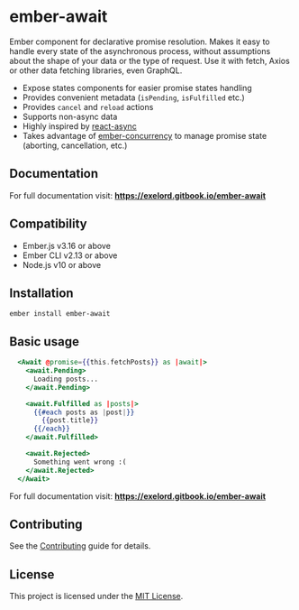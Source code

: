 # ember-await

Ember component for declarative promise resolution. Makes it easy to handle every state of the asynchronous process, without assumptions about the shape of your data or the type of request. Use it with fetch, Axios or other data fetching libraries, even GraphQL.

- Expose states components for easier promise states handling
- Provides convenient metadata (`isPending`, `isFulfilled` etc.)
- Provides `cancel` and `reload` actions
- Supports non-async data
- Highly inspired by [react-async](react-async.com)
- Takes advantage of [ember-concurrency](http://ember-concurrency.com/) to manage promise state (aborting, cancellation, etc.)

## Documentation

For full documentation visit: **https://exelord.gitbook.io/ember-await**

## Compatibility

* Ember.js v3.16 or above
* Ember CLI v2.13 or above
* Node.js v10 or above

## Installation

```text
ember install ember-await
```

## Basic usage

```hbs
  <Await @promise={{this.fetchPosts}} as |await|>
    <await.Pending>
      Loading posts...
    </await.Pending>

    <await.Fulfilled as |posts|>
      {{#each posts as |post|}}
        {{post.title}}
      {{/each}}
    </await.Fulfilled>

    <await.Rejected>
      Something went wrong :(
    </await.Rejected>
  </Await>
```

For full documentation visit: **https://exelord.gitbook.io/ember-await**

## Contributing

See the [Contributing](misc/contributing.md) guide for details.

## License

This project is licensed under the [MIT License](misc/license.md).

